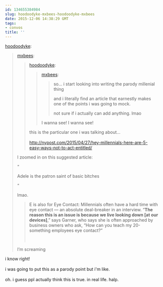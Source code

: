 ```yaml
---
id: 134655384984
slug: hoodoodyke-mxbees-hoodoodyke-mxbees
date: 2015-12-06 14:38:29 GMT
tags:
- convos
title: ''
---
```

<p><a class="tumblr_blog" href="http://hoodoodyke.tumblr.com/post/134655285544">hoodoodyke</a>:</p>
<blockquote>
<p><a class="tumblr_blog" href="http://mxbees.tumblr.com/post/134654962239">mxbees</a>:</p>
<blockquote>
<p><a class="tumblr_blog" href="http://hoodoodyke.tumblr.com/post/134654156554">hoodoodyke</a>:</p>
<blockquote>
<p><a class="tumblr_blog" href="http://mxbees.tumblr.com/post/134654072279">mxbees</a>:</p>
<blockquote>
<p>so… i start looking into writing the parody millenial thing</p>

<p>and i literally find an article that earnestly makes one of the points i was going to mock.</p>

<p>not sure if i actually can add anything. lmao</p>
</blockquote>
<p>I wanna see! I wanna see!</p>
</blockquote>
<p>this is the particular one i was talking about…<br><br><a href="http://nypost.com/2015/04/27/hey-millennials-here-are-5-easy-ways-not-to-act-entitled/">http://nypost.com/2015/04/27/hey-millennials-here-are-5-easy-ways-not-to-act-entitled/</a></p>
</blockquote>
<p>I zoomed in on this suggested article:</p>

<p>“

Adele is the patron saint of basic bitches

“<br></p>

<p>lmao.</p>

<blockquote><p>

E is also for Eye Contact: Millennials often have a hard time with eye contact — an absolute deal-breaker in an interview. “<b>The reason this is an issue is because we live looking down [at our devices]</b>,” says Garner, who says she is often approached by business owners who ask, “How can you teach my 20-something employees eye contact?”

<br></p></blockquote>

<p>I’m screaming</p>
</blockquote>

<p>i know right!<br/><br/>i was going to put this as a parody point but i'm like.<br/><br/>oh. i guess ppl actually think this is true. in real life. halp.</p>